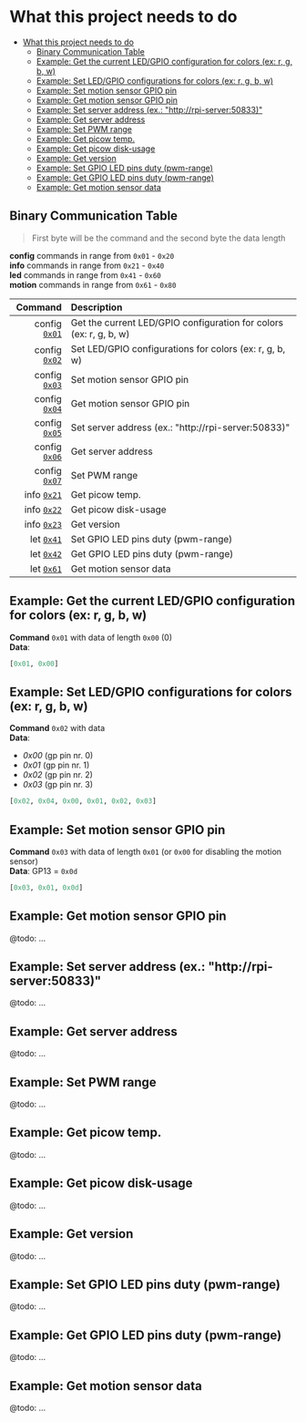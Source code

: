 # What this project needs to do

- [What this project needs to do](#what-this-project-needs-to-do)
    - [Binary Communication Table](#binary-communication-table)
    - [Example: Get the current LED/GPIO configuration for colors (ex: r, g, b, w)](#0x01example)
    - [Example: Set LED/GPIO configurations for colors (ex: r, g, b, w)](#0x02example)
    - [Example: Set motion sensor GPIO pin](#0x03example)
    - [Example: Get motion sensor GPIO pin](#0x04example)
    - [Example: Set server address (ex.: "http://rpi-server:50833)"](#0x05example)
    - [Example: Get server address](#0x06example)
    - [Example: Set PWM range](#0x07example)
    - [Example: Get picow temp.](#0x21example)
    - [Example: Get picow disk-usage](#0x22example)
    - [Example: Get version](#0x23example)
    - [Example: Set GPIO LED pins duty (pwm-range)](#0x41example)
    - [Example: Get GPIO LED pins duty (pwm-range)](#0x42example)
    - [Example: Get motion sensor data](#0x61example)

## Binary Communication Table

> First byte will be the command and the second byte the data length

**config** commands in range from `0x01` - `0x20`  
**info** commands in range from `0x21` - `0x40`  
**led** commands in range from `0x41` - `0x60`  
**motion** commands in range from `0x61` - `0x80`  

|        Command                | Description |
| ----------------------------: | :---------- |
| config [`0x01`](#0x01example) | Get the current LED/GPIO configuration for colors (ex: r, g, b, w) |
| config [`0x02`](#0x02example) | Set LED/GPIO configurations for colors (ex: r, g, b, w) |
| config [`0x03`](#0x03example) | Set motion sensor GPIO pin |
| config [`0x04`](#0x04example) | Get motion sensor GPIO pin |
| config [`0x05`](#0x05example) | Set server address (ex.: "http://rpi-server:50833)" |
| config [`0x06`](#0x06example) | Get server address |
| config [`0x07`](#0x07example) | Set PWM range |
| info   [`0x21`](#0x21example) | Get picow temp. |
| info   [`0x22`](#0x22example) | Get picow disk-usage |
| info   [`0x23`](#0x23example) | Get version |
| let    [`0x41`](#0x41example) | Set GPIO LED pins duty (pwm-range) |
| let    [`0x42`](#0x42example) | Get GPIO LED pins duty (pwm-range) |
| let    [`0x61`](#0x61example) | Get motion sensor data |

<a id="0x01example"></a>

## Example: Get the current LED/GPIO configuration for colors (ex: r, g, b, w)

**Command** `0x01` with data of length `0x00` (0)  
**Data**:

```python
[0x01, 0x00]
```

<a id="0x02example"></a>

## Example: Set LED/GPIO configurations for colors (ex: r, g, b, w)

**Command** `0x02` with data  
**Data**:

-   _0x00_ (gp pin nr. 0)
-   _0x01_ (gp pin nr. 1)
-   _0x02_ (gp pin nr. 2)
-   _0x03_ (gp pin nr. 3)

```python
[0x02, 0x04, 0x00, 0x01, 0x02, 0x03]
```

<a id="0x03example"></a>

## Example: Set motion sensor GPIO pin

**Command** `0x03` with data of length `0x01` (or `0x00` for disabling the motion sensor)  
**Data**: GP13 = `0x0d`

```python
[0x03, 0x01, 0x0d]
```

<a id="0x04example"></a>

## Example: Get motion sensor GPIO pin

@todo: ...

<a id="0x05example"></a>

## Example: Set server address (ex.: "http://rpi-server:50833)"

@todo: ...

<a id="0x06example"></a>

## Example: Get server address

@todo: ...

<a id="0x07example"></a>

## Example: Set PWM range

@todo: ...

<a id="0x21example"></a>

## Example: Get picow temp.

@todo: ...

<a id="0x22example"></a>

## Example: Get picow disk-usage

@todo: ...

<a id="0x23example"></a>

## Example: Get version

@todo: ...

<a id="0x41example"></a>

## Example: Set GPIO LED pins duty (pwm-range)

@todo: ...

<a id="0x42example"></a>

## Example: Get GPIO LED pins duty (pwm-range)

@todo: ...

<a id="0x61example"></a>

## Example: Get motion sensor data

@todo: ...
